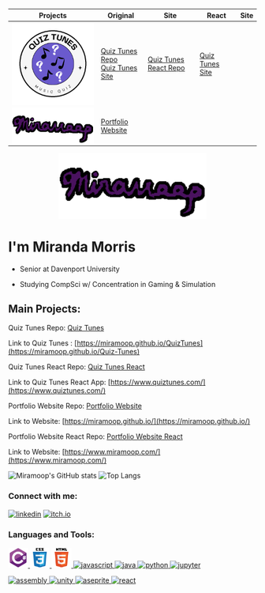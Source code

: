 | Projects  | Original | Site | React | Site |
| ------------- | ------------- | ------------- | ------------- |------------- |
| <img align="center" src="QuizTunesLogo.png" alt="Quiz Tunes Logo" width="300">  | [Quiz Tunes Repo](https://github.com/Miramoop/Quiz-Tunes) <br>[Quiz Tunes Site](https://miramoop.github.io/Quiz-Tunes)  | [Quiz Tunes React Repo](https://github.com/Miramoop/Quiz-Tunes-React) | [Quiz Tunes Site](https://www.quiztunes.com/) |
| <img align="center" src="miramoopLogo.png" alt="Miramoop Logo" width="300">  | [Portfolio Website](https://github.com/Miramoop/miramoop.github.io) | |


<div align="center">
<img align="center" src="miramoopLogo.png" alt="Miramoop Logo" width="300">
</div>

<h1 align="left">I'm Miranda Morris</h1>

- Senior at Davenport University 

- Studying CompSci w/ Concentration in Gaming & Simulation
  
<h2 align="left">Main Projects:</h2>

Quiz Tunes Repo: [Quiz Tunes](https://github.com/Miramoop/Quiz-Tunes)

Link to Quiz Tunes : [https://miramoop.github.io/QuizTunes](https://miramoop.github.io/Quiz-Tunes)

Quiz Tunes React Repo: [Quiz Tunes React](https://github.com/Miramoop/Quiz-Tunes-React)

Link to Quiz Tunes React App: [https://www.quiztunes.com/](https://www.quiztunes.com/)

Portfolio Website Repo: [Portfolio Website](https://github.com/Miramoop/miramoop.github.io)

Link to Website: [https://miramoop.github.io/](https://miramoop.github.io/)

Portfolio Website React Repo: [Portfolio Website React](https://github.com/Miramoop/miramoop-github-io-react)

Link to Website: [https://www.miramoop.com/](https://www.miramoop.com/)

![Miramoop's GitHub stats](https://github-readme-stats.vercel.app/api?username=miramoop&hide=contribs&show_icons=true&theme=transparent)
![Top Langs](https://github-readme-stats.vercel.app/api/top-langs/?username=miramoop&hide_progress=true)

<h3 align="left">Connect with me:</h3>
<p align="left">
<a href="https://linkedin.com/in/mirandamorris845" target="blank"><img align="center" src="https://raw.githubusercontent.com/rahuldkjain/github-profile-readme-generator/master/src/images/icons/Social/linked-in-alt.svg" alt="linkedin" height="30" width="40" /></a>
<a href="https://juniperistic.itch.io/" target="blank"><img align="center" src="https://static-00.iconduck.com/assets.00/itch-io-icon-512x512-wwio9bi8.png" alt="itch.io" height="40" width="40" /></a>
</p>

<h3 align="left">Languages and Tools:</h3>
<p align="left"> <a href="https://www.w3schools.com/cs/" target="_blank" rel="noreferrer"> <img src="https://raw.githubusercontent.com/devicons/devicon/master/icons/csharp/csharp-original.svg" alt="csharp" width="40" height="40"/> </a> <a href="https://www.w3schools.com/css/" target="_blank" rel="noreferrer"> <img src="https://raw.githubusercontent.com/devicons/devicon/master/icons/css3/css3-original-wordmark.svg" alt="css3" width="40" height="40"/> </a> <a href="https://html.spec.whatwg.org/multipage/" target="_blank" rel="noreferrer"> <img src="https://raw.githubusercontent.com/devicons/devicon/master/icons/html5/html5-original-wordmark.svg" alt="html5" width="40" height="40"/> </a> <a href="https://developer.mozilla.org/en-US/docs/Web/JavaScript" target="_blank" rel="noreferrer"> <img src="https://static.vecteezy.com/system/resources/previews/027/127/560/original/javascript-logo-javascript-icon-transparent-free-png.png" alt="javascript" width="40" height="40"/> </a>  <a href="https://docs.oracle.com/javase/specs/index.html" target="_blank" rel="noreferrer"> <img src="https://upload.wikimedia.org/wikipedia/en/thumb/3/30/Java_programming_language_logo.svg/800px-Java_programming_language_logo.svg.png" alt="java" width="40" height="40"/> </a> <a href="https://www.python.org/doc/" target="_blank" rel="noreferrer"> <img src="https://upload.wikimedia.org/wikipedia/commons/thumb/c/c3/Python-logo-notext.svg/800px-Python-logo-notext.svg.png" alt="python" width="40" height="40"/> </a>  <a href="https://jupyter.org/" target="_blank" rel="noreferrer"> <img src="https://upload.wikimedia.org/wikipedia/commons/thumb/3/38/Jupyter_logo.svg/1200px-Jupyter_logo.svg.png" alt="jupyter" width="40" height="40"/></p> <a href="https://en.wikipedia.org/wiki/Assembly_language" target="_blank" rel="noreferrer"> <img src="https://static-00.iconduck.com/assets.00/assembly-icon-1024x1024-lc5e1bk1.png" alt="assembly" width="40" height="40"/> <a href="https://unity.com/" target="_blank" rel="noreferrer"> <img src="https://www.vectorlogo.zone/logos/unity3d/unity3d-icon.svg" alt="unity" width="40" height="40"/> </a> <a href="https://www.aseprite.org/" target="_blank" rel="noreferrer"> <img src="https://community.aseprite.org/uploads/default/original/2X/6/66c33251292331d29585d32632c3870651b66e01.png" alt="aseprite" width="40" height="40"/><a href="https://react.dev/" target="_blank" rel="noreferrer"> <img src="https://upload.wikimedia.org/wikipedia/commons/thumb/3/30/React_Logo_SVG.svg/120px-React_Logo_SVG.svg.png" alt="react" width="40" height="40"/>

</p>



<!--<p><img align="left" src="https://github-readme-stats.vercel.app/api/top-langs?username=juniperistic&show_icons=true&locale=en&layout=compact" alt="juniperistic" /></p>  -->


